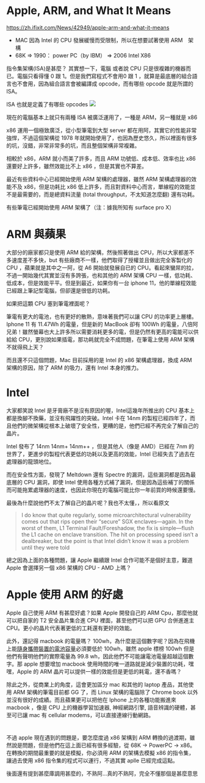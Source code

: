 # Apple, ARM, and What It Means

https://zh.ifixit.com/News/42949/apple-arm-and-what-it-means

- MAC 因為 Intel 的 CPU 發展緩慢而受限制，所以在想要試著使用 ARM　架構
- 68K => 1990： power PC（by IBM） => 2006 Intel X86


指令集架構(ISA)是甚麼？
其實想一下，電腦 或者說 CPU 只是很複雜的機器而已。電腦只看得懂 0 跟 1。但是我們寫程式不會用0 跟 1 ，就算是最底層的組合語言也不會用，因為組合語言會被編譯成 opcode，而有哪些 opcode 就是所謂的 ISA。

ISA 也就是定義了有哪些  opcodes
![](2020-08-15-10-44-29.png)

現在的電腦基本上就只有兩種 ISA 被廣泛運用了，一種是 ARM，另一種就是 x86

x86 運用一個極致廣泛，從小型筆電到大型 server 都在用阿，其實它的性能非常強悍，不過這個架構從 1978 年就開始使用了，也因為歷史悠久，所以裡面有很多的坑，沒錯，非常非常多的坑，而且整個架構非常複雜。

相較於 x86，ARM 就小而美了許多，而且 ARM 功號低、成本低、效率也比 x86 還要好上許多，雖然效能比不上 x86 ，但是其實也不算差。

最近有些資料中心已經開始使用 ARM 架構的處理器，雖然 ARM 架構處理器的效能不及 x86，但是功耗比 x86 低上許多，而且對資料中心而言，單線程的效能並不是最需要的，而是總資料流量 (total throughput，不太知道怎麼翻) 還有功耗。

有些筆電已經開始使用 ARM 架構了（注：據我所知有 surface pro X）

# ARM 與蘋果

大部分的廠家都只是使用 ARM 給的架構，然後照著做出 CPU，所以大家都差不多速度差不多快，but 有些廠商不一樣，他們取得了授權並且做出完全客製化的 CPU ，蘋果就是其中之一阿，從 A6 開始就發展自已的 CPU。看起來蠻屌的拉，不過一開始幾代其實並沒有多誇張，也和其他的 ARM 架構 CPU 一樣，低功耗、低成本，但是效能平平。但是到最近，如果你有一台 iphone 11，他的單線程效能已經跟上筆記型電腦，但卻還是很低的功耗。

如果把這顆 CPU 塞到筆電裡面呢？

筆電有更大的電池，也有更好的散熱，意味著我們可以讓 CPU 的功率更上層樓。Iphone 11 有 11.47Wh 的電量，但是新的 MacBook 卻有 100Wh 的電量，八倍阿兄弟！雖然螢幕也大上許多所以需要消耗更多的電，但是仍然有更高的電能可以供給給 CPU，更別說如果插電，那功耗就完全不成問題，在筆電上使用 ARM 架構不就得飛上天？

而且還不只這個問題，Mac 目前採用的是 Intel 的 x86 架構處理器，換成 ARM 架構的原因，除了 ARM 的吸力，還有 Intel 本身的推力。

# Intel

大家都笑說 Intel 是牙膏廠不是沒有原因的喔，Intel這幾年所推出的 CPU 基本上都是換腳不換藥，並沒有飛躍性的突破。Intel 卡在 14nm 的製程已經四年了，而且他們的微架構從根本上破壞了安全性，更糟的是，他們已經不再完全了解自己的晶片。

Intel 發布了 14nm 14nm+ 14nm++ ，但是其他人（像是 AMD）已經在 7nm 的世界了，更進步的製程代表更低的功耗以及更高的效能，Intel 已經失去了過去在處理器的龍頭地位。

而在安全性方面，發現了 Meltdown 還有 Spectre 的漏洞，這些漏洞都是因為最底層的 CPU 漏洞，即使 Intel 使用各種方式補了漏洞，但是因為這些補丁的關係而可能拖累處理器的速度，也因此你現在的電腦可能比你一年前買的時候還要慢。

最後為什麼說他們不太了解自己的晶片呢？我也不太懂，，所以看原文

> I do know that quite regularly, some microarchitectural vulnerability comes out that rips open their “secure” SGX enclaves—again. In the worst of them, L1 Terminal Fault/Foreshadow, the fix is simple—flush the L1 cache on enclave transition. The hit on processing speed isn’t a dealbreaker, but the point is that Intel didn’t know it was a problem until they were told

總之因為上面的各種問題，讓 Apple 繼續跟 Intel 合作可能不是個好主意，難道 Apple 會選擇另一個 x86 架構的 CPU - AMD 上嗎？

# Apple 使用 ARM 的好處

Apple 自己使用 ARM 有甚麼好處？如果 Apple 開發自己的 ARM Cpu，那麼他就可以把自家的 T2 安全晶片集合進 CPU 裡面，甚至他們可以把 GPU 合併進進主 CPU。更小的晶片代表著更低的工耗還有更好的效能。

此外，還記得 macbook 的電量嗎？ 100wh，為什麼是這個數字呢？因為在飛機上能[隨身攜帶裝置的電池容量](https://www.rainbow88shop.com/blog/posts/%E8%A1%8C%E5%8B%95%E9%9B%BB%E6%BA%90%E8%83%BD%E5%90%A6%E7%99%BB%E6%A9%9F%EF%BC%8C%E7%9C%8B%E7%9C%8B%E9%80%99%E8%A3%A1%E4%BD%A0%E5%B0%B1%E7%9F%A5%E9%81%93%E4%BA%86%EF%BC%81%E6%90%9E%E6%B8%85%E6%A5%9A%E4%BB%80%E9%BA%BC%E5%8F%AB%E5%81%9A%E7%93%A6%E7%89%B9%E5%B0%8F%E6%99%82)必須要低於 100wh，雖然 apple 標榜 100wh 但是他們有聲明他們的實際電量為 99.8 wh，因此他們不可能讓電池電量超越這個數字。那 apple 想要增加 macbook 使用時間的唯一道路就是減少裝置的功耗，嘿嘿，Apple 的 ARM 晶片可以提供一樣的效能但是更低的耗電，還不香嗎？

除此之外，從商業上的角度，這會更加區分 mac 和其他的 laptop 產品，其他使用 ARM 架構的筆電目前都 GG 了，而 Linux 架構的電腦除了 Chrome book 以外並沒有很好的成績。而且蘋果更可以把他在 Iphone 上的各種功能搬進來 macbook ，像是  CPU 上的機器學習加速器, 神經網路引擎, 語音辨識的硬體，甚至可已讓 mac 有 cellular modems，可以直接連線行動網路。

# 
不過 apple 現在遇到的問題是，要怎麼度過 x86 架構到 ARM 轉換的過渡期，雖然說是問題，但是他們在這上面已經有很多經驗，從 68K -> PowerPC -> x86。在轉換的期間最重要的就是模擬，你必須用 ARM 的架構去模擬 x86 的指令集，讓過去使用 x86 指令集的程式可以運行，不過其實 aplle 已經完成這點。

後面還有提到甚麼庫調用甚麼的，不熟阿...真的不熟阿，完全不懂那個是甚麼意思



